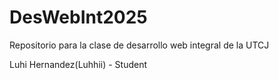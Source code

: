 # DesWebInt2025
Repositorio para la clase de desarrollo web integral de la UTCJ

Luhi Hernandez(Luhhii) - Student

